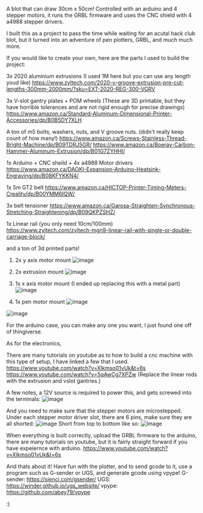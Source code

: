 A blot that can draw 30cm x 50cm! Controlled with an arduino and 4 stepper motors, it runs the GRBL firmware and uses the CNC shield with 4 a4988 stepper drivers. 

I built this as a project to pass the time while waiting for an acutal hack club blot, but it turned into an adventure of pen plotters, GRBL, and much much more. 

If you would like to create your own, here are the parts I used to build the project:

3x 2020 aluminium extrusions (I used 1M here but you can use any length youd like)
https://www.zyltech.com/2020-v-groove-extrusion-pre-cut-lengths-300mm-2000mm/?sku=EXT-2020-REG-300-VGRV

3x V-slot gantry plates + POM wheels (These are 3D printable, but they have horrible tolerances and are not rigid enough for precise drawings)
https://www.amazon.ca/Standard-Aluminum-Dimensional-Printer-Accessories/dp/B0B5DY7XLH

A ton of m5 bolts, washers, nuts, and V groove nuts. (didn't really keep count of how many!)
https://www.amazon.ca/Screws-Stainless-Thread-Bright-Machine/dp/B09TDRJ5GR/
https://www.amazon.ca/Boeray-Carbon-Hammer-Aluminum-Extrusion/dp/B01G7ZYHHI/

1x Arduino + CNC sheild + 4x a4988 Motor drivers
https://www.amazon.ca/DAOKI-Expansion-Arduino-Heatsink-Engraving/dp/B08KFYKKN4/

1x 5m GT2 belt
https://www.amazon.ca/HICTOP-Printer-Timing-Meters-Creality/dp/B00YMM6IQW/

3x belt tensioner
https://www.amazon.ca/Garosa-Straighten-Synchronous-Stretching-Straightening/dp/B09QKPZSHZ/

1x Linear rail (you only need 10cm/100mm)
https://www.zyltech.com/zyltech-mgn9-linear-rail-with-single-or-double-carriage-block/

and a ton of 3d printed parts! 

1. 2x y axis motor mount
![image](https://github.com/user-attachments/assets/25a22592-720b-4cac-bd4e-fa533f49efeb)

2. 2x extrusion mount
![image](https://github.com/user-attachments/assets/2bba4bd5-4d46-4a4d-9f46-891f4083bfda)

3. 1x x axis motor mount (I ended up replacing this with a metal part)
![image](https://github.com/user-attachments/assets/fa0975b1-69f5-415e-b1ee-df2968f21b2b)

4. 1x pen motor mount
![image](https://github.com/user-attachments/assets/3ab3b95c-f95e-4b2c-a4da-ed6c4c1dc2ed)

![image](https://github.com/user-attachments/assets/b6ee275e-d1fd-47d4-af19-828cbc1ebd6b)

For the arduino case, you can make any one you want, I just found one off of thingiverse. 

As for the electronics, 

There are many tutorials on youtube as to how to build a cnc machine with this type of setup, I have linked a few that I used.
https://www.youtube.com/watch?v=Xlkmso01vUk&t=6s
https://www.youtube.com/watch?v=5qAwCg7XPZw (Replace the linear rods with the extrusion and vslot gantries.)


A few notes, a 12V source is required to power this, and gets screwed into the terminals:
![image](https://github.com/user-attachments/assets/b7a0064d-c230-4a93-acea-fe5a74dea8b2)

And you need to make sure that the stepper motors are microstepped. Under each stepper motor driver slot, there are 6 pins, make sure they are all shorted:
![image](https://github.com/user-attachments/assets/f6568c5c-3b0b-45f8-8ae5-dc1213cf86f0)
Short from top to bottom like so:
![image](https://github.com/user-attachments/assets/6980463a-a608-4daa-a116-48cfffb0b79a)

When everything is built correctly, upload the GRBL firmware to the arduino, there are many tutorials on youtube, but it is fairly straight forward if you have expeiernce with arduino. 
https://www.youtube.com/watch?v=Xlkmso01vUk&t=6s

And thats about it! Have fun with the plotter, and to send gcode to it, use a program such as G-sender or UGS, and generate gcode using vpype!
G-sender: https://sienci.com/gsender/
UGS: https://winder.github.io/ugs_website/
vpype: https://github.com/abey79/vpype

:)
